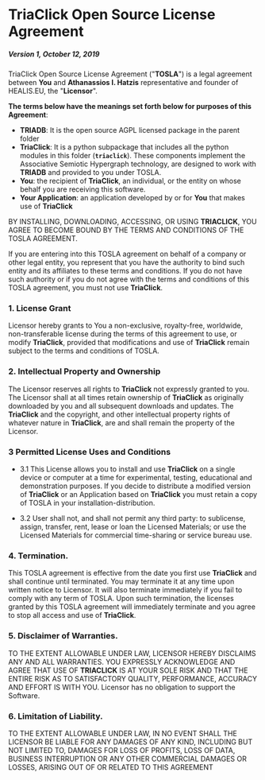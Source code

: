 # TriaClick Open Source License Agreement
##### Version 1, October 12, 2019

TriaClick Open Source License Agreement ("__TOSLA__") is a legal agreement between __You__ and __Athanassios I. Hatzis__ representative and founder of HEALIS.EU, the "__Licensor__". 

__The terms below have the meanings set forth below for purposes of this Agreement__: 

* __TRIADB__: It is the open source AGPL licensed package in the parent folder
* __TriaClick__: It is a python subpackage that includes all the python modules in this folder (__`triaclick`__). These components implement the Associative Semiotic Hypergraph technology, are designed to work with __TRIADB__ and provided to you under TOSLA.
* __You__: the recipient of __TriaClick__, an individual, or the entity on whose behalf you are receiving this software.
* __Your Application__: an application developed by or for __You__ that makes use of __TriaClick__

BY INSTALLING, DOWNLOADING, ACCESSING, OR USING __TRIACLICK__, YOU AGREE TO BECOME BOUND BY THE TERMS AND CONDITIONS OF THE TOSLA AGREEMENT. 

If you are entering into this TOSLA agreement on behalf of a company or other legal entity, you represent that you have the authority to bind such entity and its affiliates to these terms and conditions. If you do not have such authority or if you do not agree with the terms and conditions of this TOSLA agreement, you must not use __TriaClick__.

### 1. License Grant
Licensor hereby grants to You a non-exclusive, royalty-free, worldwide, non-transferable license during the terms of this agreement to use, or modify __TriaClick__, provided that modifications and use of __TriaClick__ remain subject to the terms and conditions of TOSLA. 

### 2. Intellectual Property and Ownership
The Licensor reserves all rights to __TriaClick__ not expressly granted to you. The Licensor shall at all times retain ownership of __TriaClick__ as originally downloaded by you and all subsequent downloads and updates. The __TriaClick__ and the copyright, and other intellectual property rights of whatever nature in __TriaClick__, are and shall remain the property of the Licensor.

### 3 Permitted License Uses and Conditions 
* 3.1 This License allows you to install and use __TriaClick__ on a single device or computer at a time for experimental, testing, educational and demonstration purposes. If you decide to distribute a modified version of __TriaClick__ or an Application based on __TriaClick__ you must retain a copy of TOSLA in your installation-distribution.

* 3.2 User shall not, and shall not permit any third party: to sublicense, assign, transfer, rent, lease or loan the Licensed Materials; or use the Licensed Materials for commercial time-sharing or service bureau use.

### 4. Termination. 
This TOSLA agreement is effective from the date you first use __TriaClick__ and shall continue until terminated. You may terminate it at any time upon written notice to Licensor. It will also terminate immediately if you fail to comply with any term of TOSLA. Upon such termination, the licenses granted by this TOSLA agreement will immediately terminate and you agree to stop all access and use of __TriaClick__. 

### 5. Disclaimer of Warranties. 
TO THE EXTENT ALLOWABLE UNDER LAW, LICENSOR HEREBY DISCLAIMS ANY AND ALL WARRANTIES. YOU EXPRESSLY ACKNOWLEDGE AND AGREE THAT USE OF __TRIACLICK__ IS AT YOUR SOLE RISK AND THAT THE ENTIRE RISK AS TO SATISFACTORY QUALITY, PERFORMANCE, ACCURACY AND EFFORT IS WITH YOU. Licensor has no obligation to support the Software.

### 6. Limitation of Liability. 
TO THE EXTENT ALLOWABLE UNDER LAW, IN NO EVENT SHALL THE LICENSOR BE LIABLE FOR ANY DAMAGES OF ANY KIND, INCLUDING BUT NOT LIMITED TO, DAMAGES FOR LOSS OF PROFITS, LOSS OF DATA, BUSINESS INTERRUPTION OR ANY OTHER COMMERCIAL DAMAGES OR LOSSES, ARISING OUT OF OR RELATED TO THIS AGREEMENT